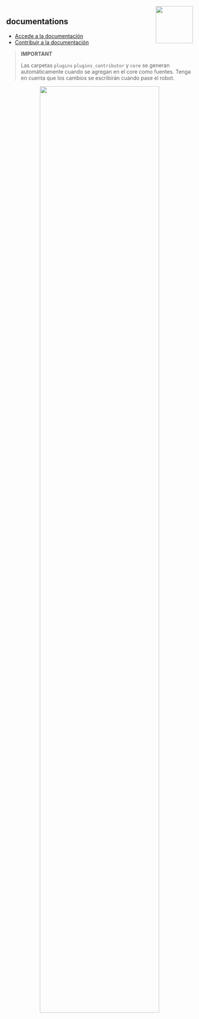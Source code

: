 <img align="right" src="https://www.jeedom.com/site/logo.png" width="100">

## documentations

- [Accede a la documentación](https://doc.jeedom.com)
- [Contribuir a la documentación](https://doc.jeedom.com/en_US/contribute/doc)

>**IMPORTANT**
>
> Las carpetas `plugins` `plugins_contributor` y `core` se generan automáticamente cuando se agregan en el core como fuentes. Tenga en cuenta que los cambios se escribirán cuando pase el robot.

<p align="center">
<img src="https://doc.jeedom.com/img/img_home.png" width="80%">
</p>
